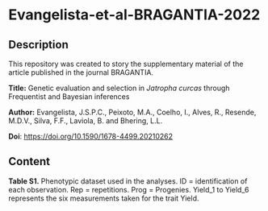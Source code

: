 # Evangelista-et-al-BRAGANTIA-2022

## Description

This repository was created to story the supplementary material of the article published in the journal BRAGANTIA.

**Title:** Genetic evaluation and selection in *Jatropha curcas* through Frequentist and Bayesian inferences

**Author:** Evangelista, J.S.P.C., Peixoto, M.A., Coelho, I., Alves, R., Resende, M.D.V., Silva, F.F., Laviola, B. and Bhering, L.L.

**Doi**: https://doi.org/10.1590/1678-4499.20210262 

## Content

**Table S1.** Phenotypic dataset used in the analyses. ID = identification of each observation. Rep = repetitions. Prog = Progenies. Yield_1 to Yield_6 represents the six measurements taken for the trait Yield.
